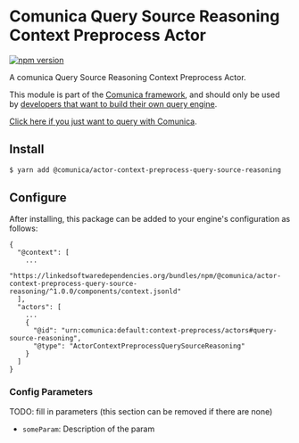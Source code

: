 # Comunica Query Source Reasoning Context Preprocess Actor

[![npm version](https://badge.fury.io/js/%40comunica%2Factor-context-preprocess-query-source-reasoning.svg)](https://www.npmjs.com/package/@comunica/actor-context-preprocess-query-source-reasoning)

A comunica Query Source Reasoning Context Preprocess Actor.

This module is part of the [Comunica framework](https://github.com/comunica/comunica),
and should only be used by [developers that want to build their own query engine](https://comunica.dev/docs/modify/).

[Click here if you just want to query with Comunica](https://comunica.dev/docs/query/).

## Install

```bash
$ yarn add @comunica/actor-context-preprocess-query-source-reasoning
```

## Configure

After installing, this package can be added to your engine's configuration as follows:
```text
{
  "@context": [
    ...
    "https://linkedsoftwaredependencies.org/bundles/npm/@comunica/actor-context-preprocess-query-source-reasoning/^1.0.0/components/context.jsonld"
  ],
  "actors": [
    ...
    {
      "@id": "urn:comunica:default:context-preprocess/actors#query-source-reasoning",
      "@type": "ActorContextPreprocessQuerySourceReasoning"
    }
  ]
}
```

### Config Parameters

TODO: fill in parameters (this section can be removed if there are none)

* `someParam`: Description of the param
